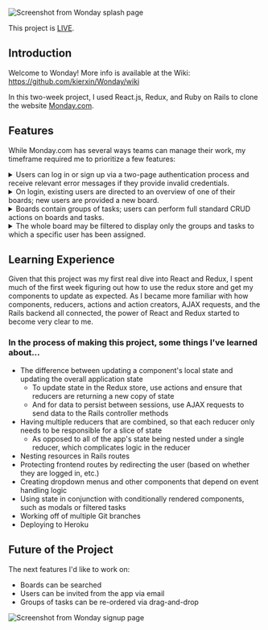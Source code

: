![Screenshot from Wonday splash page](https://cdn.discordapp.com/attachments/865227670039560212/890754331555561482/wonday-sc-banner.png)

This project is [LIVE](https://wonday-clone-of-monday.herokuapp.com/#/).

## Introduction

Welcome to Wonday! More info is available at the Wiki: https://github.com/kierxin/Wonday/wiki

In this two-week project, I used React.js, Redux, and Ruby on Rails to clone the website [Monday.com](https://monday.com/). 


## Features

While Monday.com has several ways teams can manage their work, my timeframe required me to prioritize a few features:

<details>
  <summary>Users can log in or sign up via a two-page authentication process and receive relevant error messages if they provide invalid credentials.</summary>
    
  ```javascript
    constructor(props) {
      super(props);

      this.state = {
        user: {
          email: '',
          password: '',
          full_name: ''
        },
        page: 1,
        error: null
      }

      this.handleInput = this.handleInput.bind(this);
      this.handleSubmit = this.handleSubmit.bind(this);
      this.goNext = this.goNext.bind(this);
    }
  ```
</details>

<details>
  <summary>On login, existing users are directed to an overview of one of their boards; new users are provided a new board.</summary>

  ![Screenshot of Wonday project board](https://media.discordapp.net/attachments/865227670039560212/888440008850145381/wonday-sc-1.png)
</details>

<details>
  <summary>Boards contain groups of tasks; users can perform full standard CRUD actions on boards and tasks.</summary>

  Each task has columns which users may edit: Title, Status ("done", "stuck," etc.), Deadline, and People (assigned to the task).

  ```javascript
    import React from "react";

    import TaskCellsContainer from "./tasks/task_cells_container";


    const TaskCol = props => {
        const { colType, task } = props;

        return(
            <>
                {colType === "status" && (
                    <TaskCellsContainer.StatusCell task={task} />
                )}

                {colType === "deadline" && (
                    <TaskCellsContainer.DeadlineCell task={task} />
                )}

                {colType === "people" && (
                    <TaskCellsContainer.PeopleCell task={task} />
                )}
            </>
        )
    }


    export default TaskCol;
  ```
</details>

<details>
  <summary>The whole board may be filtered to display only the groups and tasks to which a specific user has been assigned.</summary>

  ![Screenshot of filtering implementation code](https://cdn.discordapp.com/attachments/865227670039560212/888444534323830855/wonday-sc-2.png)
</details>


## Learning Experience

Given that this project was my first real dive into React and Redux, I spent much of the first week figuring out how to use the redux store and get my components to update as expected. As I became more familiar with how components, reducers, actions and action creators, AJAX requests, and the Rails backend all connected, the power of React and Redux started to become very clear to me.

### In the process of making this project, some things I've learned about...

- The difference between updating a component's local state and updating the overall application state
    - To update state in the Redux store, use actions and ensure that reducers are returning a new copy of state
    - And for data to persist between sessions, use AJAX requests to send data to the Rails controller methods
- Having multiple reducers that are combined, so that each reducer only needs to be responsible for a slice of state
    - As opposed to all of the app's state being nested under a single reducer, which complicates logic in the reducer
- Nesting resources in Rails routes
- Protecting frontend routes by redirecting the user (based on whether they are logged in, etc.)
- Creating dropdown menus and other components that depend on event handling logic
- Using state in conjunction with conditionally rendered components, such as modals or filtered tasks
- Working off of multiple Git branches
- Deploying to Heroku


## Future of the Project

The next features I'd like to work on:

- Boards can be searched
- Users can be invited from the app via email
- Groups of tasks can be re-ordered via drag-and-drop

![Screenshot from Wonday signup page](https://media.discordapp.net/attachments/865227670039560212/890755177869606922/wonday-sc-footer.png?width=1440&height=570)
